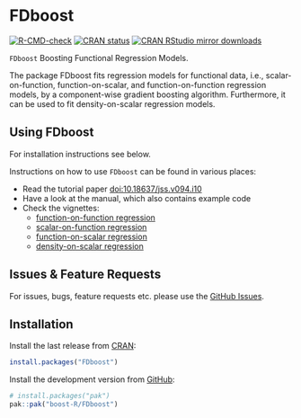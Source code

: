 # FDboost

<!-- badges: start -->

[![R-CMD-check](https://github.com/boost-R/FDboost/actions/workflows/R-CMD-check.yaml/badge.svg)](https://github.com/boost-R/FDboost/actions/workflows/R-CMD-check.yaml)
[![CRAN status](https://www.r-pkg.org/badges/version/FDboost)](https://CRAN.R-project.org/package=FDboost)
[![CRAN RStudio mirror downloads](https://cranlogs.r-pkg.org/badges/FDboost)](https://www.r-pkg.org/pkg/FDboost)

<!-- badges: end -->

`FDboost` Boosting Functional Regression Models.

The package FDboost fits regression models for functional data, i.e.,
scalar-on-function, function-on-scalar, and function-on-function regression models,
by a component-wise gradient boosting algorithm.
Furthermore, it can be used to fit density-on-scalar regression models.

## Using FDboost

For installation instructions see below.

Instructions on how to use `FDboost` can be found in various places:

- Read the tutorial paper [doi:10.18637/jss.v094.i10](doi:10.18637/jss.v094.i10)
- Have a look at the manual, which also contains example code
- Check the vignettes:
  - [function-on-function regression](https://cran.r-project.org/web/packages/FDboost/vignettes/FLAM_canada.pdf)
  - [scalar-on-function regression](https://cran.r-project.org/web/packages/FDboost/vignettes/FLAM_fuel.pdf)
  - [function-on-scalar regression](https://cran.r-project.org/web/packages/FDboost/vignettes/FLAM_viscosity.pdf)
  - [density-on-scalar regression](https://github.com/Eva2703/FDboost/blob/BayesSpace/vignettes/density-on-scalar_birth.pdf)

## Issues & Feature Requests

For issues, bugs, feature requests etc. please use the [GitHub Issues](https://github.com/boost-R/FDboost/issues).

## Installation

Install the last release from [CRAN](https://cran.r-project.org):

```r
install.packages("FDboost")
```

Install the development version from [GitHub](https://github.com/):

```r
# install.packages("pak")
pak::pak("boost-R/FDboost")
```

